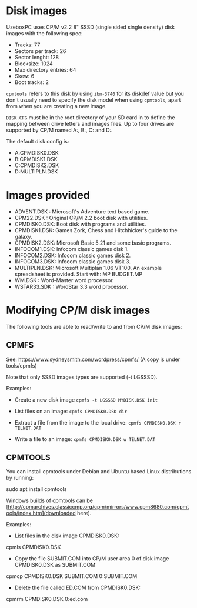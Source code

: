 # Disk images

UzeboxPC uses CP/M v2.2 8" SSSD (single sided single density) disk images with the following spec:

* Tracks: 77
* Sectors per track: 26
* Sector lenght: 128
* Blocksize: 1024
* Max directory entries: 64
* Skew: 6
* Boot tracks: 2 

`cpmtools` refers to this disk by using `ibm-3740` for its diskdef value but you don't usually need to specify the disk model when using `cpmtools`, apart from when you are creating a new image.

`DISK.CFG` must be in the root directory of your SD card in to define the mapping between drive letters and images files. Up to four drives are supported by CP/M named A:, B:, C: and D:. 

The default disk config is:

* A:CPMDISK0.DSK
* B:CPMDISK1.DSK
* C:CPMDISK2.DSK
* D:MULTIPLN.DSK 

# Images provided

* ADVENT.DSK  : Microsoft's Adventure text based game.
* CPM22.DSK   : Original CP/M 2.2 boot disk with utilities.
* CPMDISK0.DSK: Boot disk with programs and utilities.
* CPMDISK1.DSK: Games Zork, Chess and Hitchhicker's guide to the galaxy.
* CPMDISK2.DSK: Microsoft Basic 5.21 and some basic programs.
* INFOCOM1.DSK: Infocom classic games disk 1.
* INFOCOM2.DSK: Infocom classic games disk 2.
* INFOCOM3.DSK: Infocom classic games disk 3.
* MULTIPLN.DSK: Microsoft Multiplan 1.06 VT100. An example spreadsheet is provided. Start with: MP BUDGET.MP
* WM.DSK	  : Word-Master word processor.
* WSTAR33.SDK : WordStar 3.3 word processor.

# Modifying CP/M disk images

The following tools are able to read/write to and from CP/M disk images:

## CPMFS

See: https://www.sydneysmith.com/wordpress/cpmfs/
(A copy is under tools/cpmfs)

Note that only SSSD images types are supported (-t LGSSSD).

Examples:

* Create a new disk image
	`cpmfs -t LGSSSD MYDISK.DSK init`
	
* List files on an image: 
	`cpmfs CPMDISK0.DSK dir`
	
* Extract a file from the image to the local drive: 
	`cpmfs CPMDISK0.DSK r TELNET.DAT`
	
* Write a file to an image: 
	`cpmfs CPMDISK0.DSK w TELNET.DAT`

## CPMTOOLS

You can install cpmtools under Debian and Ubuntu based Linux distributions by running:

 sudo apt install cpmtools

Windows builds of cpmtools can be [http://cpmarchives.classiccmp.org/cpm/mirrors/www.cpm8680.com/cpmtools/index.htm](downloaded here).

Examples:

* List files in the disk image CPMDISK0.DSK:

 cpmls CPMDISK0.DSK

* Copy the file SUBMIT.COM into CP/M user area 0 of disk image CPMDISK0.DSK as SUBMIT.COM:

 cpmcp CPMDISK0.DSK SUBMIT.COM 0:SUBMIT.COM

* Delete the file called ED.COM from CPMDISK0.DSK:

 cpmrm CPMDISK0.DSK 0:ed.com
